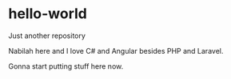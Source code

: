 # hello-world
Just another repository

Nabilah here and I love C# and Angular besides PHP and Laravel.

Gonna start putting stuff here now.
